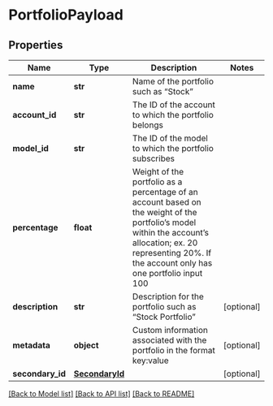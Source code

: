 # PortfolioPayload

## Properties
Name | Type | Description | Notes
------------ | ------------- | ------------- | -------------
**name** | **str** | Name of the portfolio such as “Stock” | 
**account_id** | **str** | The ID of the account to which the portfolio belongs | 
**model_id** | **str** | The ID of the model to which the portfolio subscribes | 
**percentage** | **float** | Weight of the portfolio as a percentage of an account based on the weight of the portfolio’s model within the account’s allocation; ex. 20 representing 20%. If the account only has one portfolio input 100 | 
**description** | **str** | Description for the portfolio such as “Stock Portfolio” | [optional] 
**metadata** | **object** | Custom information associated with the portfolio in the format key:value | [optional] 
**secondary_id** | [**SecondaryId**](SecondaryId.md) |  | [optional] 

[[Back to Model list]](../README.md#documentation-for-models) [[Back to API list]](../README.md#documentation-for-api-endpoints) [[Back to README]](../README.md)


